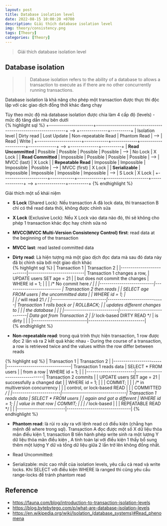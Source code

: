 ```yaml
---
layout: post
title: Database isolation level
date: 2022-08-15 10:00:20 +0700
description: Giải thích database isolation level
img: theory/consistency.png
tags: [Theory]
categories: [Theory]
---
```


> Giải thích database isolation level

## Database isolation

>> Database isolation refers to the ability of a database to allows a transaction to execute as if there are no other concurrently running transactions.
   
Database isolation là khả năng cho phép một transaction được thực thi độc lập với các giao dịch đồng thời khác đang chạy

Tùy theo mức độ mà database isolation được chia làm 4 cấp độ (levels) - mức độ tăng dần như bên dưới  
{% highlight sql %}
+----------------------+---------------------------------------------------------------+ --> +--------------+----------+
|   Isolation level    | Dirty read | Lost Update | Non-repeatable Read | Phantom Read | --> |     Read     |   Write  |
+----------------------+------------+-------------+---------------------+--------------+ --> +--------------+----------+
| **Read Uncommitted** |  Possible  |   Possible  |      Possible       |   Possible   | --> |    No Lock   |  X Lock  | 
| **Read Committed**   | Impossible |   Possible  |      Possible       |   Possible   | --> | MVCC (last) |  X Lock  | 
| **Repeatable Read**  | Impossible | Impossible  |     Impossible      |   Possible   | --> |  MVCC (first) |  X Lock  | 
| **Serializable**     | Impossible | Impossible  |     Impossible      |  Impossible  | --> |    S Lock    |  X Lock  | 
+----------------------+------------+-------------+---------------------+--------------+ --> +--------------+----------+
{% endhighlight %}

Giải thích một số khái niệm 
- **S Lock** (Shared Lock): Nếu transaction A đã lock data, thì transaction B chỉ có thể read data thôi, không được chỉnh sửa
- **X Lock** (Exclusive Lock): Nếu X Lock vào data nào đó, thì sẽ không cho phép 1 transaction khác đọc hay chỉnh sửa nó
- **MVCC(MVCC Multi-Version Consistency Control) first**: read data at the beginning of the transaction 
- **MVCC last**: read lasted committed data

- **Dirty read**: Là hiện tượng mà một giao dịch đọc data mà sau đó data này đã bị chỉnh sửa bởi một giao dịch khác  
{% highlight sql %}
                                | Transaction 1             | Transaction 2              |
                                |---------------------------|----------------------------|
Transaction 1 changes a row,    | UPDATE users SET age = 21 |                            |
but does not commit the changes | WHERE id = 1;             |                            |
                                | /* No commit here */      |                            |
                                |---------------------------|--------------------------- |
Transaction 2 then reads        |                           | SELECT age FROM users      |
the uncommitted data            |                           | WHERE id = 1;              |  
                                |                           | /* will read 21 */         |
                                |---------------------------|----------------------------|
Transaction 1 rolls back or     | ROLLBACK;                 |                            | 
updates different changes to    |                           |                            |
the database                    |                           |                            |
                                |---------------------------|----------------------------|
Data got from Transaction 2     |                           |/* lock-based DIRTY READ */ |
is dirty                        |                           |                            |
                                |---------------------------|----------------------------|                                 
{% endhighlight %}

- **Non-repeatable read**: trong quá trính thực hiện transaction, 1 row được đọc 2 lần và ra 2 kết quả khác nhau - During the course of a transaction, a row is retrieved twice and the values within the row differ between reads 

{% highlight sql %}
                              | Transaction 1          | Transaction 2                  |
                              |------------------------|--------------------------------|
Transaction 1 reads data      | SELECT * FROM users |                                |
from a row                    |  WHERE id = 1;         |                                |
                              |------------------------|--------------------------------|
Transaction 2 commits         |                        | UPDATE users SET age = 21      |
successfully a changed dat    |                        | WHERE id = 1;                  |
                              |                        | COMMIT;                        |
                              |                        | /* in multiversion concurrency |
                              |                        | control, or lock-based READ    |
                              |                        | COMMITTED */                   |
                              |------------------------|--------------------------------|
Transaction 1 reads data      | SELECT * FROM users    |                                |
again and got a different     | WHERE id = 1;          |                                |
value in that row             | COMMIT;                |                                |
                              | /* lock-based          |                                |
                              |    REPEATABLE READ */  |                                |
                              |------------------------|--------------------------------|
{% endhighlight %}

- **Phantom read**: là rủi ro xảy ra với lệnh read có điều kiện (chẳng hạn mệnh đề where trong sql). Transaction A đọc được một số X dữ liệu thỏa mãn điều kiện 1, transaction B tiến hành phép write sinh ra một lượng Y dữ liệu thỏa mãn điều kiện , A tính toán lại với điều kiện 1 thấy bổ sung thêm một lượng Y dữ và tổng dữ liệu giữa 2 lần trở lên không đồng nhất.
     
- Read Uncommitted: 

- Serializable: mức cao nhất của isolation levels, yêu cầu cả read và write locks. Khi SELECT với điều kiện WHERE là ranged thì cũng yêu cầu range-locks để tránh phantom read


## Reference

- <https://fauna.com/blog/introduction-to-transaction-isolation-levels>
- <https://blog.bytebytego.com/p/what-are-database-isolation-levels>
- <https://en.wikipedia.org/wiki/Isolation_(database_systems)#Read_phenomena>